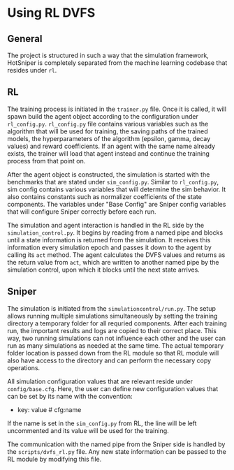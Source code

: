 # Using RL DVFS

## General

The project is structured in such a way that the simulation framework, HotSniper is completely separated from the 
machine learning codebase that resides under `rl`.

## RL
The training process is initiated in the `trainer.py` file. Once it is called, it will spawn build the agent object according to the configuration under `rl_config.py`. `rl_config.py` file contains various variables such as the algorithm that will be used for training, the saving paths of the trained models, the hyperparameters of the algorithm (epsilon, gamma, decay values) and reward coefficients. If an agent with the same name already exists, the trainer will load that agent instead and continue the training process from that point on.

After the agent object is constructed, the simulation is started with the benchmarks that are stated under `sim_config.py`. Similar to `rl_config.py`, sim config contains various variables that will determine the sim behavior. It also contains constants such as normalizer coefficients of the state components. The variables under "Base Config" are Sniper config variables that will configure Sniper correctly before each run.

The simulation and agent interaction is handled in the RL side by the `simulation_control.py`. It begins by reading from a named pipe and blocks until a state information is returned from the simulation. It receives this information every simulation epoch and passes it down to the agent by calling its `act` method. The agent calculates the DVFS values and returns as the return value from `act`, which are written to another named pipe by the simulation control, upon which it blocks until the next state arrives.

## Sniper
The simulation is initiated from the `simulationcontrol/run.py`. The setup allows running multiple simulations simultaneously by setting the training directory a temporary folder for all requried components. After each training run, the important results and logs are copied to their correct place. This way, two running simulations can not influence each other and the user can run as many simulations as needed at the same time. The actual temporary folder location is passed down from the RL module so that RL module will also have access to the directory and can perform the necessary copy operations.

All simulation configuration values that are relevant reside under `config/base.cfg`. Here, the user can define new configuration values that can be set by its name with the convention:
- key: value # cfg:name

If the name is set in the `sim_config.py` from RL, the line will be left uncommented and its value will be used for the training.

The communication with the named pipe from the Sniper side is handled by the `scripts/dvfs_rl.py` file. Any new state information can be passed to the RL module by modifying this file.